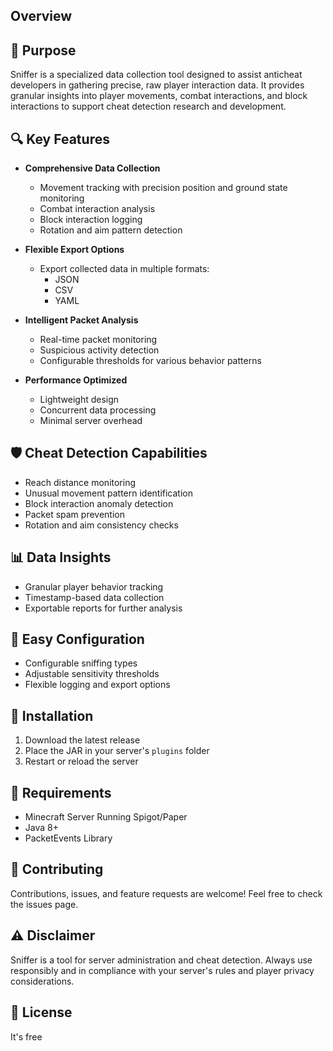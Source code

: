 ## Overview
## 🎯 Purpose
Sniffer is a specialized data collection tool designed to assist anticheat developers in gathering precise, raw player interaction data. 
It provides granular insights into player movements, combat interactions, and block interactions to support cheat detection research and development.

## 🔍 Key Features
- **Comprehensive Data Collection**
  - Movement tracking with precision position and ground state monitoring
  - Combat interaction analysis
  - Block interaction logging
  - Rotation and aim pattern detection

- **Flexible Export Options**
  - Export collected data in multiple formats:
    - JSON
    - CSV
    - YAML

- **Intelligent Packet Analysis**
  - Real-time packet monitoring
  - Suspicious activity detection
  - Configurable thresholds for various behavior patterns

- **Performance Optimized**
  - Lightweight design
  - Concurrent data processing
  - Minimal server overhead

## 🛡️ Cheat Detection Capabilities
- Reach distance monitoring
- Unusual movement pattern identification
- Block interaction anomaly detection
- Packet spam prevention
- Rotation and aim consistency checks

## 📊 Data Insights
- Granular player behavior tracking
- Timestamp-based data collection
- Exportable reports for further analysis

## 🔧 Easy Configuration
- Configurable sniffing types
- Adjustable sensitivity thresholds
- Flexible logging and export options

## 🚀 Installation
1. Download the latest release
2. Place the JAR in your server's `plugins` folder
3. Restart or reload the server

## 📜 Requirements
- Minecraft Server Running Spigot/Paper
- Java 8+
- PacketEvents Library

## 🤝 Contributing
Contributions, issues, and feature requests are welcome! Feel free to check the issues page.

## ⚠️ Disclaimer
Sniffer is a tool for server administration and cheat detection. Always use responsibly and in compliance with your server's rules and player privacy considerations.

## 📄 License
It's free
